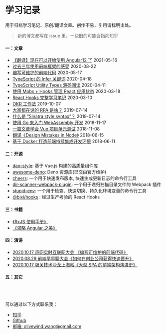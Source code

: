 # 学习记录

用于归档学习笔记、原创/翻译文章。创作不易，引用请标明出处。

> 新的博文都写在 issue 里，一些旧的可能会指向知乎

#### 一：文章

* [【翻译】现在可以开始使用 Angular12 了](https://github.com/olivewind/blog/issues/27) 2021-05-16
* [过去三年使用前端框架的感受](https://github.com/olivewind/blog/issues/13) 2020-08-22
* [编写可维护的前端代码](https://github.com/olivewind/blog/issues/8) 2020-05-17
* [TypeScript 的 Infer 关键词](https://github.com/olivewind/blog/issues/7) 2020-04-18
* [TypeScript Utility Types 源码阅读](https://github.com/olivewind/blog/issues/6) 2020-04-11
* [使用 Mobx + Hooks 管理 React 应用状态](https://github.com/olivewind/blog/issues/5) 2020-03-18
* [React Hooks 完整学习笔记](https://github.com/olivewind/blog/issues/1) 2020-03-10
* [OKR 工作法](https://zhuanlan.zhihu.com/p/85453990) 2019-10-07
* [大家都在说的 RPA 是啥？](https://zhuanlan.zhihu.com/p/73478346) 2019-07-14
* [什么是 “Sinatra style syntax”？](https://zhuanlan.zhihu.com/p/73531136) 2019-07-14
* [使用 Go 来入门 WebAssembly 开发](https://zhuanlan.zhihu.com/p/50189676) 2018-11-17
* [一篇文章学会 Vue 项目单元测试](https://zhuanlan.zhihu.com/p/48758013) 2018-11-08
* [翻译《Design Mistakes in Node》](https://zhuanlan.zhihu.com/p/37637923) 2018-06-15
* [基于 Docker 打造前端持续集成开发环境](https://zhuanlan.zhihu.com/p/37961402) 2018-06-11

#### 二：开源
* [dao-style](https://github.com/DaoCloud/dao-style): 基于 Vue.js 构建的高质量组件库
* [awesome-deno](https://github.com/olivewind/awesome-deno): Deno 资源库(已交由官方维护)
* [cheers](https://github.com/olivewind/cheers): 一个用于快速发布版本, 快速生成更新日志的命令行工具
* [dir-scanner-webpack-plugin](https://github.com/olivewind/dir-scanner-webpack-plugin): 一个用于递归扫描目录文件的 Webpack 插件
* [stupid-env](https://github.com/olivewind/stupid-env): 一个用于检查、快速切换、持久化环境变量的命令行工具
* [@bixi/hooks](https://github.com/olivewind/bixi-hooks) : 经过生产考验的 React Hooks


#### 三：书籍
* [《RxJS 使用手册》](https://github.com/olivewind/learning-rxjs)
* [《领略 Angular 之美》](https://github.com/olivewind/angular-deep)

#### 四：演讲
* [2020.10.17  声网实时互联网大会 《编写可维护的前端代码》](https://app.ma.scrmtech.com/meetings/MeetingPc/Detail?pf_uid=14033_1616&id=24073)
* [2020.08.29 前端早早聊大会《如何在创业公司获得快速晋升》](https://zaotalk.huodongxing.com/go/tl14)
* [2020.10.17 极关技术沙龙上海站《大型 SPA 的前端架构演进史》](https://www.itdks.com/dakalive/detail/15324)

#### 五：其它


<br/><br/>

可以通过以下方式联系我：
* [知乎](https://www.zhihu.com/people/san-huan-mei-you-shao)
* [Github](https://github.com/olivewind)
* [邮箱: olivewind.wang@gmail.com](mailto:olivewind.wang@gmail.com)


